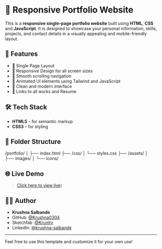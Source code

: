 # 💼 Responsive Portfolio Website

This is a **responsive single-page portfolio website** built using **HTML**, **CSS** and **JavaScript**. It is designed to showcase your personal information, skills, projects, and contact details in a visually appealing and mobile-friendly layout.

## 🚀 Features

- 🔹 Single Page Layout
- 🔹 Responsive Design for all screen sizes
- 🔹 Smooth scrolling navigation
- 🔹 Animated UI elements using Tailwind and JavaScript
- 🔹 Clean and modern interface
- 🔹 Links to all works and Resume

## 🛠️ Tech Stack

- **HTML5** – for semantic markup
- **CSS3** – for styling

## 📂 Folder Structure

/portfolio/ │ ├── index.html ├── /css/ │ └── styles.css  ├── /assets/ │ ├── images/ │ └── icons/


## 🌐 Live Demo

> [Click here to view live](https://krushnasalbande.vercel.app/))  


## 🧑‍💻 Author

- **Krushna Salbande**
- GitHub: [@Krushna0304](https://github.com/Krushna0304)
- Sketchfab :[@Krunity](https://sketchfab.com/krunity)
- LinkedIn: [@krushna-salbande](https://www.linkedin.com/in/krushna-salbande)


---

Feel free to use this template and customize it for your own use!
